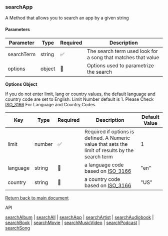 ### searchApp

A Method that allows you to search an app by a given string

#### Parameters

| Parameter  | Type   | Required | Description                                                  |
| ---------- | ------ | -------- | ------------------------------------------------------------ |
| searchTerm | string | ✅       | The search term used look for a song that matches that value |
| options    | object | 🔴       | Options used to parametrize the search                       |

<b>Options Object</b>

If you do not enter limit, lang or country values, the default language and country code are set to English. Limit Number default is 1.
Please Check [ISO_3166](https://en.wikipedia.org/wiki/ISO_3166-1_alpha-2) For Language and Country Codes.

| Key      | Type   | Required | Description                                                                                       | Default Value |
| -------- | ------ | -------- | ------------------------------------------------------------------------------------------------- | ------------- |
| limit    | number | ✅       | Required if options is defined. A Numeric value that sets the limit of results by the search term | 1             |
| language | string | 🔴       | a language code based on [ISO_3166](https://en.wikipedia.org/wiki/ISO_3166-1_alpha-2)             | "en"          |
| country  | string | 🔴       | a country code based on [ISO_3166](https://en.wikipedia.org/wiki/ISO_3166-1_alpha-2)              | "US"          |

[Return back to main document](../README.md)

API

[searchAlbum](./searchAlbum.md) | [searchAll](./searchAll.md) | [searchApp](./searchApp.md) | [searchArtist](./searchArtist.md) | [searchAudiobook](./searchAudiobook.md) | [searchBook](./searchBook.md) | [searchMovie](./searchMovie.md) | [searchMusicVideo](./searchMusicVideo.md) | [searchPodcast](./searchPodcast.md) | [searchSong](./searchSong.md)
